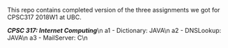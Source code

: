 This repo contains completed version of the three assignments we got for CPSC317 2018W1 at UBC. 

***CPSC 317: Internet Computing***\n
a1 - Dictionary: JAVA\n
a2 - DNSLookup: JAVA\n
a3 - MailServer: C\n
